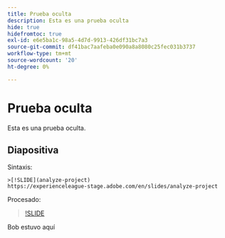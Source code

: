 ```yaml
---
title: Prueba oculta
description: Esta es una prueba oculta
hide: true
hidefromtoc: true
exl-id: e6e5ba1c-98a5-4d7d-9913-426df31bc7a3
source-git-commit: df41bac7aafeba0e090a8a8080c25fec031b3737
workflow-type: tm+mt
source-wordcount: '20'
ht-degree: 0%

---
```


# Prueba oculta

Esta es una prueba oculta.

## Diapositiva

Sintaxis:

```
>[!SLIDE](analyze-project)
https://experienceleague-stage.adobe.com/en/slides/analyze-project
```

Procesado:

>[!SLIDE](analyze-project)

Bob estuvo aquí

